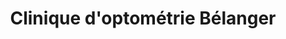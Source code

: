 ---
title: "Clinique d'optométrie Bélanger"
url: /montreal/clinique-doptometrie-belanger/
shop: optician
---